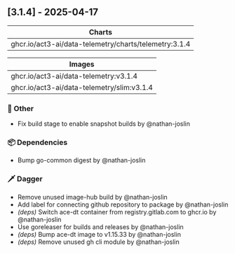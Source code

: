 ## [3.1.4] - 2025-04-17

| Charts |
| ----------------------------------------------------- |
| ghcr.io/act3-ai/data-telemetry/charts/telemetry:3.1.4 |

| Images |
| --------------------------------------------------------- |
| ghcr.io/act3-ai/data-telemetry:v3.1.4 |
| ghcr.io/act3-ai/data-telemetry/slim:v3.1.4 |

### 💼 Other

- Fix build stage to enable snapshot builds by @nathan-joslin

### 📦 Dependencies

- Bump go-common digest by @nathan-joslin

### 🗡️ Dagger

- Remove unused image-hub build by @nathan-joslin
- Add label for connecting github repository to package by @nathan-joslin
- *(deps)* Switch ace-dt container from registry.gitlab.com to ghcr.io by @nathan-joslin
- Use goreleaser for builds and releases by @nathan-joslin
- *(deps)* Bump ace-dt image to v1.15.33 by @nathan-joslin
- *(deps)* Remove unused gh cli module by @nathan-joslin

